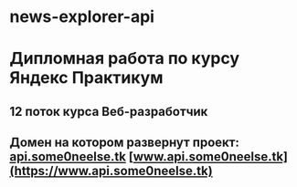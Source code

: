 # news-explorer-api
# Дипломная работа по курсу  Яндекс Практикум
## 12 поток курса Веб-разработчик
## Домен на котором развернут проект: [api.some0neelse.tk](https://api.some0neelse.tk) [www.api.some0neelse.tk](https://www.api.some0neelse.tk)
